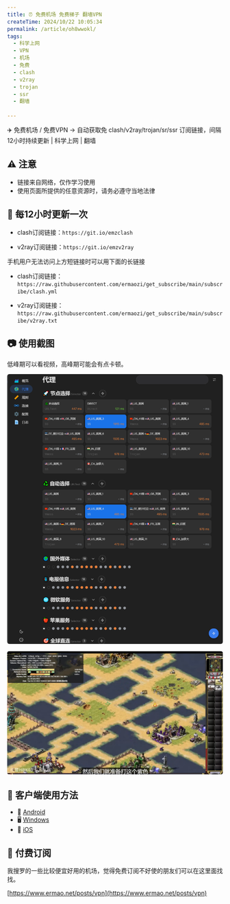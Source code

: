 ```yaml
---
title: ⏰ 免费机场 免费梯子 翻墙VPN
createTime: 2024/10/22 10:05:34
permalink: /article/oh8wwokl/
tags:
  - 科学上网
  - VPN
  - 机场
  - 免费
  - clash
  - v2ray
  - trojan
  - ssr
  - 翻墙

---
```


✈️ 免费机场 / 免费VPN -> 自动获取免 clash/v2ray/trojan/sr/ssr 订阅链接，间隔12小时持续更新 | 科学上网 | 翻墙

<!-- more -->

## ⚠️ 注意

- 链接来自网络，仅作学习使用
- 使用页面所提供的任意资源时，请务必遵守当地法律

## 🚀 每12小时更新一次

- clash订阅链接：`https://git.io/emzclash`

- v2ray订阅链接：`https://git.io/emzv2ray`

手机用户无法访问上方短链接时可以用下面的长链接

- clash订阅链接：`https://raw.githubusercontent.com/ermaozi/get_subscribe/main/subscribe/clash.yml`

- v2ray订阅链接：`https://raw.githubusercontent.com/ermaozi/get_subscribe/main/subscribe/v2ray.txt`

## 📷 使用截图

低峰期可以看视频，高峰期可能会有点卡顿。

![alt text](images/免费机场/image.png)

![alt text](images/免费机场/image-1.png)

## 📘 客户端使用方法

- 📱 [Android](https://www.ermao.net/article/eh8f4n86/)
- 🖥 [Windows](https://www.ermao.net/article/0gematwc/)
- 🍎 [iOS](https://www.ermao.net/article/z747kgjd/)

## 💸 付费订阅

我搜罗的一些比较便宜好用的机场，觉得免费订阅不好使的朋友们可以在这里面找找。

[https://www.ermao.net/posts/vpn](https://www.ermao.net/posts/vpn)